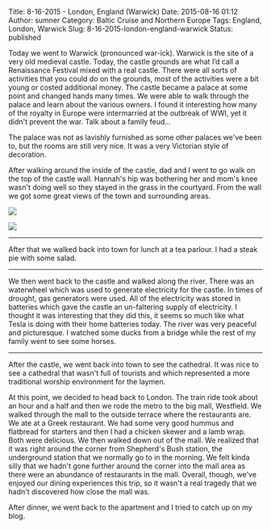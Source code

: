 Title: 8-16-2015 - London, England (Warwick)
Date: 2015-08-16 01:12
Author: sumner
Category: Baltic Cruise and Northern Europe
Tags: England, London, Warwick
Slug: 8-16-2015-london-england-warwick
Status: published

Today we went to Warwick (pronounced war-ick). Warwick is the site of a very old
medieval castle. Today, the castle grounds are what I’d call a Renaissance
Festival mixed with a real castle. There were all sorts of activities that you
could do on the grounds, most of the activities were a bit young or costed
additional money. The castle became a palace at some point and changed hands
many times. We were able to walk through the palace and learn about the various
owners. I found it interesting how many of the royalty in Europe were
intermarried at the outbreak of WWI, yet it didn't prevent the war. Talk about a
family feud...

The palace was not as lavishly furnished as some other palaces we've been to,
but the rooms are still very nice. It was a very Victorian style of decoration.

After walking around the inside of the castle, dad and I went to go walk on the
top of the castle wall. Hannah's hip was bothering her and mom's knee wasn't
doing well so they stayed in the grass in the courtyard.  From the wall we got
some great views of the town and surrounding areas.

[![]({static}/images/baltic-cruise/warwick1.jpg)]({static}/images/baltic-cruise/warwick1.jpg)

[![]({static}/images/baltic-cruise/warwick2.jpg)]({static}/images/baltic-cruise/warwick2.jpg)

------------------------------------------------------------------------

After that we walked back into town for lunch at a tea parlour. I had a steak
pie with some salad.

------------------------------------------------------------------------

We then went back to the castle and walked along the river. There was an
waterwheel which was used to generate electricity for the castle. In times of
drought, gas generators were used. All of the electricity was stored in
batteries which gave the castle an un-faltering supply of electricity. I thought
it was interesting that they did this, it seems so much like what Tesla is doing
with their home batteries today. The river was very peaceful and picturesque. I
watched some ducks from a bridge while the rest of my family went to see some
horses.

------------------------------------------------------------------------

After the castle, we went back into town to see the cathedral. It was nice to
see a cathedral that wasn't full of tourists and which represented a more
traditional worship environment for the laymen.

At this point, we decided to head back to London. The train ride took about an
hour and a half and then we rode the metro to the big mall, Westfield. We walked
through the mall to the outside terrace where the restaurants are. We ate at a
Greek restaurant. We had some very good hummus and flatbread for starters and
then I had a chicken skewer and a lamb wrap. Both were delicious. We then walked
down out of the mall. We realized that it was right around the corner from
Shepherd's Bush station, the underground station that we normally go to in the
morning.  We felt kinda silly that we hadn't gone further around the corner into
the mall area as there were an abundance of restaurants in the mall.  Overall,
though, we've enjoyed our dining experiences this trip, so it wasn't a real
tragedy that we hadn't discovered how close the mall was.

After dinner, we went back to the apartment and I tried to catch up on my blog.
